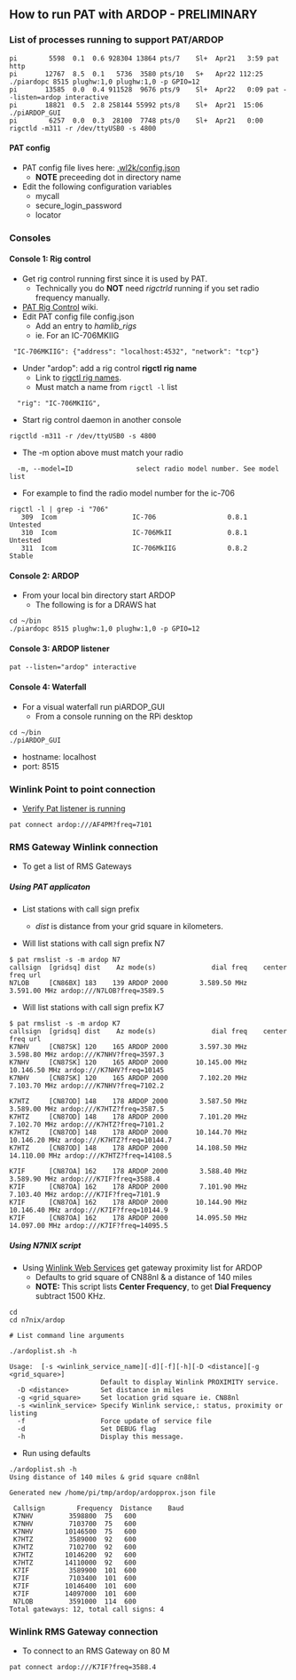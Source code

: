 ## How to run PAT with ARDOP - PRELIMINARY

### List of processes running to support PAT/ARDOP
```
pi        5598  0.1  0.6 928304 13864 pts/7    Sl+  Apr21   3:59 pat http
pi       12767  8.5  0.1   5736  3580 pts/10   S+   Apr22 112:25 ./piardopc 8515 plughw:1,0 plughw:1,0 -p GPIO=12
pi       13585  0.0  0.4 911528  9676 pts/9    Sl+  Apr22   0:09 pat --listen=ardop interactive
pi       18821  0.5  2.8 258144 55992 pts/8    Sl+  Apr21  15:06 ./piARDOP_GUI
pi        6257  0.0  0.3  28100  7748 pts/0    Sl+  Apr21   0:00 rigctld -m311 -r /dev/ttyUSB0 -s 4800
```

#### PAT config
* PAT config file lives here: [.wl2k/config.json](https://github.com/nwdigitalradio/n7nix/blob/master/email/pat/config.json)
  * __NOTE__ preceeding dot in directory name
* Edit the following configuration variables
  * mycall
  * secure_login_password
  * locator


### Consoles

#### Console 1: Rig control

* Get rig control running first since it is used by PAT.
  * Technically you do __NOT__ need _rigctrld_ running if you set radio frequency manually.
* [PAT Rig Control](https://github.com/la5nta/pat/wiki/Rig-control) wiki.
* Edit PAT config file config.json
  * Add an entry to _hamlib_rigs_
  * ie. For an IC-706MKIIG
```
 "IC-706MKIIG": {"address": "localhost:4532", "network": "tcp"}
```
  * Under "ardop": add a rig control __rigctl rig name__
    * Link to [rigctl rig names](https://github.com/Hamlib/Hamlib/wiki/Supported-Radios).
    * Must match a name from ```rigctl -l``` list
```
  "rig": "IC-706MKIIG",
```

* Start rig control daemon in another console
```
rigctld -m311 -r /dev/ttyUSB0 -s 4800
```
* The -m option above must match your radio
```
  -m, --model=ID                select radio model number. See model list
```
* For example to find the radio model number for the ic-706
```
rigctl -l | grep -i "706"
   309  Icom                   IC-706                  0.8.1           Untested
   310  Icom                   IC-706MkII              0.8.1           Untested
   311  Icom                   IC-706MkIIG             0.8.2           Stable
```

#### Console 2: ARDOP

* From your local bin directory start ARDOP
  * The following is for a DRAWS hat

```
cd ~/bin
./piardopc 8515 plughw:1,0 plughw:1,0 -p GPIO=12
```

#### Console 3: ARDOP listener

```
pat --listen="ardop" interactive
```

#### Console 4: Waterfall

* For a visual waterfall run piARDOP_GUI
  * From a console running on the RPi desktop
```
cd ~/bin
./piARDOP_GUI
```
* hostname: localhost
* port: 8515

### Winlink Point to point connection
* [Verify Pat listener is running](#console-2-ardop-listener)

```
pat connect ardop:///AF4PM?freq=7101
```

### RMS Gateway Winlink connection
* To get a list of RMS Gateways

##### Using PAT applicaton
* List stations with call sign prefix
  * _dist_ is distance from your grid square in kilometers.

* Will list stations with call sign prefix N7

```
$ pat rmslist -s -m ardop N7
callsign  [gridsq] dist    Az mode(s)              dial freq    center freq url
N7LOB     [CN86BX] 183    139 ARDOP 2000        3.589.50 MHz   3.591.00 MHz ardop:///N7LOB?freq=3589.5
```
* Will list stations with call sign prefix K7

```
$ pat rmslist -s -m ardop K7
callsign  [gridsq] dist    Az mode(s)              dial freq    center freq url
K7NHV     [CN87SK] 120    165 ARDOP 2000        3.597.30 MHz   3.598.80 MHz ardop:///K7NHV?freq=3597.3
K7NHV     [CN87SK] 120    165 ARDOP 2000       10.145.00 MHz  10.146.50 MHz ardop:///K7NHV?freq=10145
K7NHV     [CN87SK] 120    165 ARDOP 2000        7.102.20 MHz   7.103.70 MHz ardop:///K7NHV?freq=7102.2

K7HTZ     [CN87OD] 148    178 ARDOP 2000        3.587.50 MHz   3.589.00 MHz ardop:///K7HTZ?freq=3587.5
K7HTZ     [CN87OD] 148    178 ARDOP 2000        7.101.20 MHz   7.102.70 MHz ardop:///K7HTZ?freq=7101.2
K7HTZ     [CN87OD] 148    178 ARDOP 2000       10.144.70 MHz  10.146.20 MHz ardop:///K7HTZ?freq=10144.7
K7HTZ     [CN87OD] 148    178 ARDOP 2000       14.108.50 MHz  14.110.00 MHz ardop:///K7HTZ?freq=14108.5

K7IF      [CN87OA] 162    178 ARDOP 2000        3.588.40 MHz   3.589.90 MHz ardop:///K7IF?freq=3588.4
K7IF      [CN87OA] 162    178 ARDOP 2000        7.101.90 MHz   7.103.40 MHz ardop:///K7IF?freq=7101.9
K7IF      [CN87OA] 162    178 ARDOP 2000       10.144.90 MHz  10.146.40 MHz ardop:///K7IF?freq=10144.9
K7IF      [CN87OA] 162    178 ARDOP 2000       14.095.50 MHz  14.097.00 MHz ardop:///K7IF?freq=14095.5
```


##### Using N7NIX script
* Using [Winlink Web Services](https://cms.winlink.org/json/metadata?op=GatewayProximity) get gateway proximity list for ARDOP
  * Defaults to grid square of CN88nl & a distance of 140 miles
  * __NOTE:__ This script lists __Center Frequency__, to get __Dial Frequency__ subtract 1500 KHz.

```
cd
cd n7nix/ardop

# List command line arguments

./ardoplist.sh -h

Usage:  [-s <winlink_service_name][-d][-f][-h][-D <distance][-g <grid_square>]
                       Default to display Winlink PROXIMITY service.
  -D <distance>        Set distance in miles
  -g <grid_square>     Set location grid square ie. CN88nl
  -s <winlink_service> Specify Winlink service,: status, proximity or listing
  -f                   Force update of service file
  -d                   Set DEBUG flag
  -h                   Display this message.
```

* Run using defaults

```
./ardoplist.sh -h
Using distance of 140 miles & grid square cn88nl

Generated new /home/pi/tmp/ardop/ardopprox.json file

 Callsign        Frequency  Distance    Baud
 K7NHV     	   3598800	75	 600
 K7NHV     	   7103700	75	 600
 K7NHV     	  10146500	75	 600
 K7HTZ     	   3589000	92	 600
 K7HTZ     	   7102700	92	 600
 K7HTZ     	  10146200	92	 600
 K7HTZ     	  14110000	92	 600
 K7IF      	   3589900	101	 600
 K7IF      	   7103400	101	 600
 K7IF      	  10146400	101	 600
 K7IF      	  14097000	101	 600
 N7LOB     	   3591000	114	 600
Total gateways: 12, total call signs: 4
```
### Winlink RMS Gateway connection


* To connect to an RMS Gateway on 80 M
```
pat connect ardop:///K7IF?freq=3588.4
```

